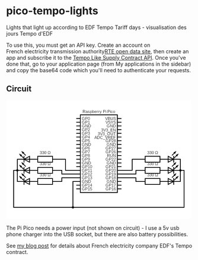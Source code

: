 # pico-tempo-lights
Lights that light up according to EDF Tempo Tariff days - visualisation des jours Tempo d'EDF

To use this, you must get an API key. Create an account on French electricity transmission authority[RTE open data site](https://data.rte-france.com/), then create an app and subscribe it to the [Tempo Like Supply Contract API](https://data.rte-france.com/catalog/-/api/consumption/Tempo-Like-Supply-Contract/v1.1). Once you've done that, go to your application page (from My applications in the sidebar) and copy the base64 code which you'll need to authenticate your requests.

## Circuit

![Model](https://raw.githubusercontent.com/macdo10/pico-tempo-lights/main/tempo_circuit.png)

The Pi Pico needs a power input (not shown on circuit) - I use a 5v usb phone charger into the USB socket, but there are also battery possibilities.

See [my blog post](http://ifoundthisout.com/displaying-the-colours-of-edf-tarif-tempo-with-a-pico) for details about French electricity company EDF's Tempo contract. 
